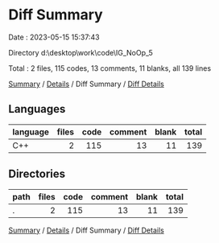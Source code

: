 # Diff Summary

Date : 2023-05-15 15:37:43

Directory d:\\desktop\\work\\code\\IG_NoOp_5

Total : 2 files,  115 codes, 13 comments, 11 blanks, all 139 lines

[Summary](results.md) / [Details](details.md) / Diff Summary / [Diff Details](diff-details.md)

## Languages
| language | files | code | comment | blank | total |
| :--- | ---: | ---: | ---: | ---: | ---: |
| C++ | 2 | 115 | 13 | 11 | 139 |

## Directories
| path | files | code | comment | blank | total |
| :--- | ---: | ---: | ---: | ---: | ---: |
| . | 2 | 115 | 13 | 11 | 139 |

[Summary](results.md) / [Details](details.md) / Diff Summary / [Diff Details](diff-details.md)